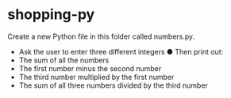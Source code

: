 # shopping-py

Create a new Python file in this folder called numbers.py. 
- Ask the user to enter three different integers ● Then print out:
- The sum of all the numbers
- The first number minus the second number
- The third number multiplied by the first number
- The sum of all three numbers divided by the third number
